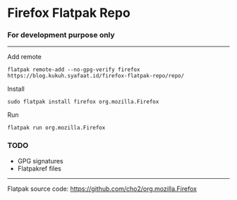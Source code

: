 # Firefox Flatpak Repo
### For development purpose only
---
Add remote

`flatpak remote-add --no-gpg-verify firefox https://blog.kukuh.syafaat.id/firefox-flatpak-repo/repo/`

Install

`sudo flatpak install firefox org.mozilla.Firefox`

Run

`flatpak run org.mozilla.Firefox`

### TODO
* GPG signatures
* Flatpakref files

---
Flatpak source code: https://github.com/cho2/org.mozilla.Firefox
